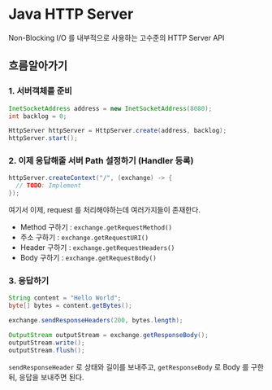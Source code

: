 # Java HTTP Server

Non-Blocking I/O 를 내부적으로 사용하는 고수준의 HTTP Server API

## 흐름알아가기

### 1. 서버객체를 준비

```java
InetSocketAddress address = new InetSocketAddress(8080);
int backlog = 0;

HttpServer httpServer = HttpServer.create(address, backlog);
httpServer.start();
```

### 2. 이제 응답해줄 서버 Path 설정하기 (Handler 등록)

```java
httpServer.createContext("/", (exchange) -> {
  // TODO: Implement    
});
```

여기서 이제, request 를 처리해야하는데 여러가지들이 존재한다.

- Method 구하기 : `exchange.getRequestMethod()`
- 주소 구하기 : `exchange.getRequestURI()`
- Header 구하기 : `exchange.getRequestHeaders()`
- Body 구하기 : `exchange.getRequestBody()`

### 3. 응답하기

```java
String content = "Hello World";
byte[] bytes = content.getBytes();

exchange.sendResponseHeaders(200, bytes.length);

OutputStream outputStream = exchange.getResponseBody(); 
outputStream.write();
outputStream.flush();
```

`sendResponseHeader` 로 상태와 길이를 보내주고, `getResponseBody` 로 Body 를 구한뒤, 응답을 보내주면 된다.
